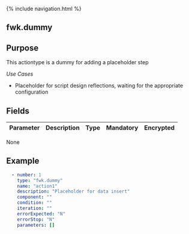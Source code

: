 {% include navigation.html %}
## fwk.dummy
## Purpose
This actiontype is a dummy for adding a placeholder step

*Use Cases*
* Placeholder for script design reflections, waiting for the appropriate configuration

## Fields

|Parameter|Description|Type|Mandatory|Encrypted|
|---------|-----------|----|---------|---------|
None


## Example
```yaml
  - number: 1
    type: "fwk.dummy"
    name: "action1"
    description: "Placeholder for data insert"
    component: ""
    condition: ""
    iteration: ""
    errorExpected: "N"
    errorStop: "N"
    parameters: []
```
